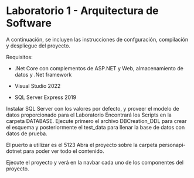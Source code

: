 # Laboratorio 1 - Arquitectura de Software

A continuación, se incluyen las instrucciones de confguración, compilación y despliegue del proyecto.

Requisitos: 

- .Net Core con complementos de ASP.NET y Web, almacenamiento de datos y .Net framework

- Visual Studio 2022
- SQL Server Express 2019 


Instalar SQL Server con los valores por defecto, y proveer el modelo de datos proporcionado para el Laboratorio
Encontrará los Scripts en la carpeta DATABASE. Ejecute primero el archivo DBCreation_DDL para crear el esquema y posteriormente el test_data para llenar la base de datos con datos de prueba.

El puerto a utilizar es el 5123
Abra el proyecto sobre la carpeta personapi-dotnet para poder ver todo el contenido.

Ejecute el proyecto y verá en la navbar cada uno de los componentes del proyecto.